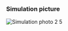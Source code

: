 ### Simulation picture <br>
![Simulation photo 2 5](https://github.com/JaeHWg/HW2_CCTA_5/assets/94187124/dcf5e2cb-24b7-446a-a992-99b759368aa6)

